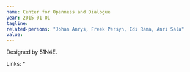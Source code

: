```yaml
---
name: Center for Openness and Dialogue
year: 2015-01-01
tagline:
related-persons: "Johan Anrys, Freek Persyn, Edi Rama, Anri Sala"
value:
---
```


Designed by 51N4E.

Links:
*
